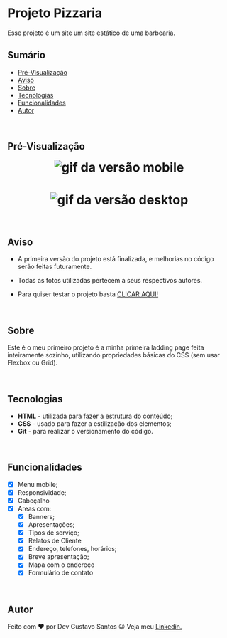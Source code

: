 # Projeto Pizzaria

Esse projeto é um site um site estático de uma barbearia.

## Sumário
- [Pré-Visualização](#pré-visualização)
- [Aviso](#aviso)
- [Sobre](#sobre)
- [Tecnologias](#tecnologias)
- [Funcionalidades](#funcionalidades)
- [Autor](#autor)

</br>

## Pré-Visualização
<h1 align="center" style="max-width: 412px; margin: auto;">
    <img src="images/gifs/mobile-version.gif" alt="gif da versão mobile">
</h1>

<h1 align="center">
    <img src="images/gifs/desktop-version.gif" alt="gif da versão desktop">
</h1>

</br>

## Aviso

- A primeira versão do projeto está finalizada, e melhorias no código serão feitas futuramente.

- Todas as fotos utilizadas pertecem a seus respectivos autores.

- Para quiser testar o projeto basta [CLICAR AQUI!](https://devgustavosantos.github.io/barbershop)

</br>

## Sobre

Este é o meu primeiro projeto é a minha primeira ladding page feita inteiramente sozinho, utilizando propriedades básicas do CSS (sem usar Flexbox ou Grid).

</br>

## Tecnologias

- **HTML** - utilizada para fazer a estrutura do conteúdo;
- **CSS** - usado para fazer a estilização dos elementos;
- **Git** - para realizar o versionamento do código.

</br>

## Funcionalidades
- [x] Menu mobile;
- [x] Responsividade;
- [x] Cabeçalho
- [x] Areas com:
   - [x] Banners;
   - [x] Apresentações;
   - [x] Tipos de serviço;
   - [x] Relatos de Cliente
   - [x] Endereço, telefones, horários;
   - [x] Breve apresentação;
   - [x] Mapa com o endereço
   - [x] Formulário de contato

</br>

## Autor

Feito com ❤ por Dev Gustavo Santos 😀 Veja meu [Linkedin.](https://www.linkedin.com/in/devgustavosantos/)